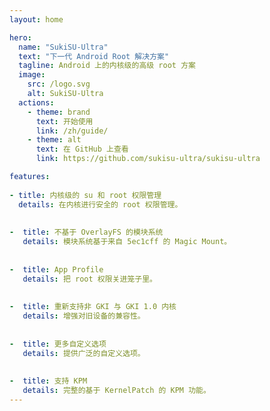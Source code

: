 ```yaml
---
layout: home

hero:
  name: "SukiSU-Ultra"
  text: "下一代 Android Root 解决方案"
  tagline: Android 上的内核级的高级 root 方案
  image:
    src: /logo.svg
    alt: SukiSU-Ultra
  actions:
    - theme: brand
      text: 开始使用
      link: /zh/guide/
    - theme: alt
      text: 在 GitHub 上查看
      link: https://github.com/sukisu-ultra/sukisu-ultra

features:
  
- title: 内核级的 su 和 root 权限管理
  details: 在内核进行安全的 root 权限管理。
  
  
-  title: 不基于 OverlayFS 的模块系统
   details: 模块系统基于来自 5ec1cff 的 Magic Mount。
  
  
-  title: App Profile
   details: 把 root 权限关进笼子里。
  
  
-  title: 重新支持非 GKI 与 GKI 1.0 内核
   details: 增强对旧设备的兼容性。
  
  
-  title: 更多自定义选项
   details: 提供广泛的自定义选项。
  
  
-  title: 支持 KPM
   details: 完整的基于 KernelPatch 的 KPM 功能。
---
```

<Confetti />